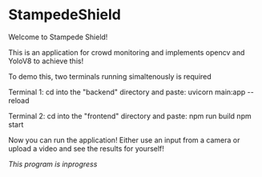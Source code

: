 # StampedeShield

Welcome to Stampede Shield!

This is an application for crowd monitoring and implements opencv and YoloV8 to achieve this!

To demo this, two terminals running simaltenously is required

Terminal 1:
cd into the "backend" directory and paste:
uvicorn main:app --reload

Terminal 2:
cd into the "frontend" directory and paste:
npm run build
npm start

Now you can run the application!
Either use an input from a camera or upload a video and see the results for yourself!


*This program is inprogress*